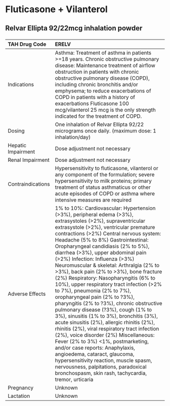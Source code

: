 # Fluticasone + Vilanterol

## Relvar Ellipta 92/22mcg inhalation powder

##### 

| TAH Drug Code      | ERELV                                                                                                                                                                                                                                                                                                                                                                                                                                                                                                                                                                                                                                                                                                                                                                                                                                                                                                                                                                                                                                                                                                                |
|:-------------------|:---------------------------------------------------------------------------------------------------------------------------------------------------------------------------------------------------------------------------------------------------------------------------------------------------------------------------------------------------------------------------------------------------------------------------------------------------------------------------------------------------------------------------------------------------------------------------------------------------------------------------------------------------------------------------------------------------------------------------------------------------------------------------------------------------------------------------------------------------------------------------------------------------------------------------------------------------------------------------------------------------------------------------------------------------------------------------------------------------------------------|
| Indications        | Asthma: Treatment of asthma in patients >=18 years. Chronic obstructive pulmonary disease: Maintenance treatment of airflow obstruction in patients with chronic obstructive pulmonary disease (COPD), including chronic bronchitis and/or emphysema; to reduce exacerbations of COPD in patients with a history of exacerbations Fluticasone 100 mcg/vilanterol 25 mcg is the only strength indicated for the treatment of COPD.                                                                                                                                                                                                                                                                                                                                                                                                                                                                                                                                                                                                                                                                                    |
| Dosing             | One inhalation of Relvar Ellipta 92/22 micrograms once daily. (maximum dose: 1 inhalation/day)                                                                                                                                                                                                                                                                                                                                                                                                                                                                                                                                                                                                                                                                                                                                                                                                                                                                                                                                                                                                                       |
| Hepatic Impairment | Dose adjustment not necessary                                                                                                                                                                                                                                                                                                                                                                                                                                                                                                                                                                                                                                                                                                                                                                                                                                                                                                                                                                                                                                                                                        |
| Renal Impairment   | Dose adjustment not necessary                                                                                                                                                                                                                                                                                                                                                                                                                                                                                                                                                                                                                                                                                                                                                                                                                                                                                                                                                                                                                                                                                        |
| Contraindications  | Hypersensitivity to fluticasone, vilanterol or any component of the formulation; severe hypersensitivity to milk proteins; primary treatment of status asthmaticus or other acute episodes of COPD or asthma where intensive measures are required                                                                                                                                                                                                                                                                                                                                                                                                                                                                                                                                                                                                                                                                                                                                                                                                                                                                   |
| Adverse Effects    | 1% to 10%: Cardiovascular: Hypertension (>3%), peripheral edema (>3%), extrasystoles (>2%), supraventricular extrasystole (>2%), ventricular premature contractions (>2%) Central nervous system: Headache (5% to 8%) Gastrointestinal: Oropharyngeal candidiasis (2% to 5%), diarrhea (>3%), upper abdominal pain (>2%) Infection: Influenza (>3%) Neuromuscular & skeletal: Arthralgia (2% to >3%), back pain (2% to >3%), bone fracture (2%) Respiratory: Nasopharyngitis (6% to 10%), upper respiratory tract infection (>2% to 7%), pneumonia (2% to 7%), oropharyngeal pain (2% to ?3%), pharyngitis (2% to ?3%), chronic obstructive pulmonary disease (?3%), cough (1% to 3%), sinusitis (1% to 3%), bronchitis (3%), acute sinusitis (2%), allergic rhinitis (2%), rhinitis (2%), viral respiratory tract infection (2%), voice disorder (2%) Miscellaneous: Fever (2% to 3%) <1%, postmarketing, and/or case reports: Anaphylaxis, angioedema, cataract, glaucoma, hypersensitivity reaction, muscle spasm, nervousness, palpitations, paradoxical bronchospasm, skin rash, tachycardia, tremor, urticaria |
| Pregnancy          | Unknown                                                                                                                                                                                                                                                                                                                                                                                                                                                                                                                                                                                                                                                                                                                                                                                                                                                                                                                                                                                                                                                                                                              |
| Lactation          | Unknown                                                                                                                                                                                                                                                                                                                                                                                                                                                                                                                                                                                                                                                                                                                                                                                                                                                                                                                                                                                                                                                                                                              |

